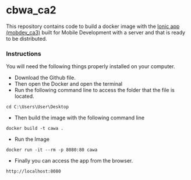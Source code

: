 # cbwa_ca2
This repository contains code to build a docker image with the [ Ionic app (mobdev_ca3)](https://github.com/Roberttamaia/mobdev_ca3.git) built for Mobile Development with a server and that is ready to be distributed.

### Instructions 

You will need the following things properly installed on your computer.

* Download the Github file.
* Then open the Docker and open the terminal 
* Run the following command line to access the folder that the file is located.

`cd C:\Users\User\Desktop`


* Then build the image with the following command line


`docker build -t cawa . `


* Run the Image 


`docker run -it --rm -p 8080:80 cawa`



* Finally you can access the app from the browser.


`http://localhost:8080`




